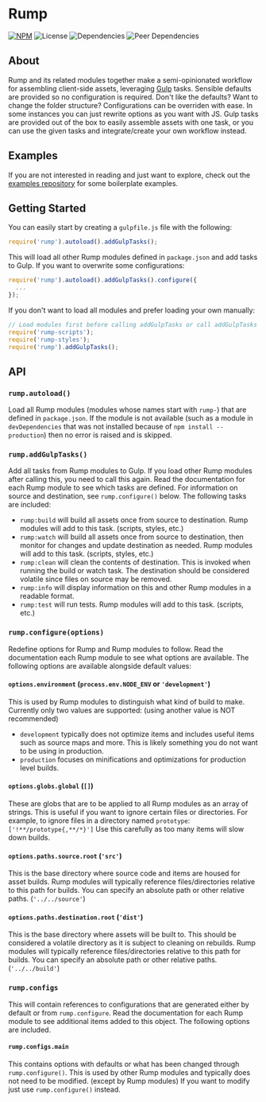 # Rump
[![NPM](http://img.shields.io/npm/v/rump.svg?style=flat-square)](https://www.npmjs.org/package/rump)
![License](http://img.shields.io/npm/l/rump.svg?style=flat-square)
![Dependencies](http://img.shields.io/david/rumps/rump.svg?style=flat-square)
![Peer Dependencies](http://img.shields.io/david/peer/rumps/rump.svg?style=flat-square)

## About
Rump and its related modules together make a semi-opinionated workflow for
assembling client-side assets, leveraging [Gulp](http://gulpjs.com/) tasks.
Sensible defaults are provided so no configuration is required. Don't like the
defaults? Want to change the folder structure? Configurations can be overriden
with ease. In some instances you can just rewrite options as you want with JS.
Gulp tasks are provided out of the box to easily assemble assets with one
task, or you can use the given tasks and integrate/create your own workflow
instead.


## Examples
If you are not interested in reading and just want to explore, check out the
[examples repository](https://github.com/rumps/examples) for some boilerplate
examples.


## Getting Started
You can easily start by creating a `gulpfile.js` file with the following:

```js
require('rump').autoload().addGulpTasks();
```

This will load all other Rump modules defined in `package.json` and add tasks
to Gulp. If you want to overwrite some configurations:

```js
require('rump').autoload().addGulpTasks().configure({
  ...
});
```

If you don't want to load all modules and prefer loading your own manually:

```js
// Load modules first before calling addGulpTasks or call addGulpTasks again
require('rump-scripts');
require('rump-styles');
require('rump').addGulpTasks();
```


## API

### `rump.autoload()`
Load all Rump modules (modules whose names start with `rump-`) that are defined
in `package.json`. If the module is not available (such as a module in
`devDependencies` that was not installed because of `npm install --production`)
then no error is raised and is skipped.

### `rump.addGulpTasks()`
Add all tasks from Rump modules to Gulp. If you load other Rump modules after
calling this, you need to call this again. Read the documentation for each Rump
module to see which tasks are defined. For information on source and
destination, see `rump.configure()` below. The following tasks are included:
- `rump:build` will build all assets once from source to destination. Rump
  modules will add to this task. (scripts, styles, etc.)
- `rump:watch` will build all assets once from source to destination, then
  monitor for changes and update destination as needed. Rump modules will add
  to this task. (scripts, styles, etc.)
- `rump:clean` will clean the contents of destination. This is invoked when
  running the build or watch task. The destination should be considered
  volatile since files on source may be removed.
- `rump:info` will display information on this and other Rump modules in a
  readable format.
- `rump:test` will run tests. Rump modules will add to this task. (scripts,
  etc.)

### `rump.configure(options)`
Redefine options for Rump and Rump modules to follow. Read the documentation
each Rump module to see what options are available. The following options are
available alongside default values:

#### `options.environment` (`process.env.NODE_ENV` or `'development'`)
This is used by Rump modules to distinguish what kind of build to make.
Currently only two values are supported: (using another value is NOT
recommended)
- `development` typically does not optimize items and includes useful items
  such as source maps and more. This is likely something you do not want to be
  using in production.
- `production` focuses on minifications and optimizations for production level
  builds.

#### `options.globs.global` (`[]`)
These are globs that are to be applied to all Rump modules as an array of
strings. This is useful if you want to ignore certain files or directories. For
example, to ignore files in a directory named `prototype`:
`['!**/prototype{,**/*}']` Use this carefully as too many items will slow down
builds.

#### `options.paths.source.root` (`'src'`)
This is the base directory where source code and items are housed for asset
builds. Rump modules will typically reference files/directories relative to
this path for builds. You can specify an absolute path or other relative paths.
(`'../../source'`)

#### `options.paths.destination.root` (`'dist'`)
This is the base directory where assets will be built to. This should be
considered a volatile directory as it is subject to cleaning on rebuilds. Rump
modules will typically reference files/directories relative to this path for
builds. You can specify an absolute path or other relative paths.
(`'../../build'`)

### `rump.configs`
This will contain references to configurations that are generated either by
default or from `rump.configure`. Read the documentation for each Rump module
to see additional items added to this object. The following options are
included.

#### `rump.configs.main`
This contains options with defaults or what has been changed through
`rump.configure()`. This is used by other Rump modules and typically does not
need to be modified. (except by Rump modules) If you want to modify just use
`rump.configure()` instead.

